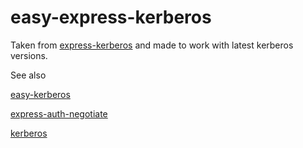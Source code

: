 # easy-express-kerberos

Taken from [express-kerberos](https://github.com/noamokman/express-kerberos) and made to work with  latest kerberos versions.

See also

[easy-kerberos](https://github.com/gunjit3/easy-kerberos)

[express-auth-negotiate](https://github.com/omrilitov/express-auth-negotiate)

[kerberos](https://github.com/mongodb-js/kerberos)
